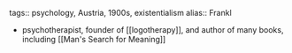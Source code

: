 tags:: psychology, Austria, 1900s, existentialism
alias:: Frankl

- psychotherapist, founder of [[logotherapy]], and author of many books, including [[Man's Search for Meaning]]